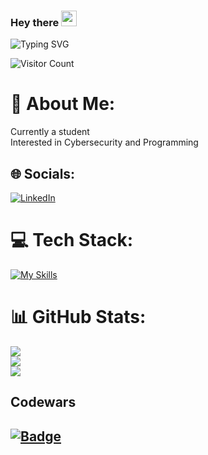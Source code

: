 ### Hey there <img src="https://media.giphy.com/media/hvRJCLFzcasrR4ia7z/giphy.gif" width="25px">
![Typing SVG](https://readme-typing-svg.herokuapp.com/?font=roboto&color=%4568FF&size=18&vCenter=true&height=16&lines=Hi+there%2C+I%27m+Ravin)

![Visitor Count](https://profile-counter.glitch.me/ravin06/count.svg)

# 💫 About Me:
Currently a student<br>Interested in Cybersecurity and Programming


## 🌐 Socials:
[![LinkedIn](https://skillicons.dev/icons?i=linkedin)](https://linkedin.com/in/ravin-nagpal-b573a9224) 

# 💻 Tech Stack:
[![My Skills](https://skillicons.dev/icons?i=gcp,kali,py,opencv,sklearn,regex,github,ps,pr,postman,bots,figma,html,css,sketchup)](https://skillicons.dev)

# 📊 GitHub Stats:
![](https://github-readme-stats.vercel.app/api?username=ravin06&theme=dark&hide_border=false&include_all_commits=false&count_private=false)<br/>
![](https://github-readme-streak-stats.herokuapp.com/?user=ravin06&theme=dark&hide_border=false)<br/>
![](https://github-readme-stats.vercel.app/api/top-langs/?username=ravin06&theme=dark&hide_border=false&include_all_commits=false&count_private=false&layout=compact)

## Codewars
[![Badge](https://www.codewars.com/users/P3RPL3X/badges/micro)](https://www.codewars.com/users/P3RPL3X/)
---




